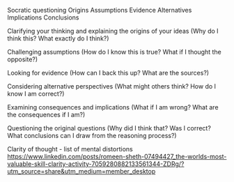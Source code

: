 Socratic questioning
Origins
Assumptions
Evidence
Alternatives
Implications
Conclusions

Clarifying your thinking and explaining the origins of your ideas (Why do I think this? What exactly do I think?)

Challenging assumptions (How do I know this is true? What if I thought the opposite?)

Looking for evidence (How can I back this up? What are the sources?)

Considering alternative perspectives (What might others think? How do I know I am correct?)

Examining consequences and implications (What if I am wrong? What are the consequences if I am?)

Questioning the original questions (Why did I think that? Was I correct? What conclusions can I draw from the reasoning process?)

Clarity of thought - list of mental distortions
https://www.linkedin.com/posts/romeen-sheth-07494427_the-worlds-most-valuable-skill-clarity-activity-7059280882133561344-ZDRg/?utm_source=share&utm_medium=member_desktop